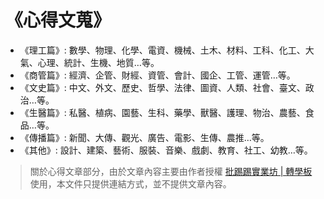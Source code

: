 # 《心得文蒐》

 - 《理工篇》: 數學、物理、化學、電資、機械、土木、材料、工科、化工、大氣、心理、統計、生機、地質…等。
 - 《商管篇》: 經濟、企管、財經、資管、會計、國企、工管、運管…等。
 - 《文史篇》: 中文、外文、歷史、哲學、法律、圖資、人類、社會、臺文、政治…等。
 - 《生醫篇》: 私醫、植病、園藝、生科、藥學、獸醫、護理、物治、農藝、食品…等。
 - 《傳播篇》: 新聞、大傳、觀光、廣告、電影、生傳、農推…等。
 - 《其他》: 設計、建築、藝術、服裝、音樂、戲劇、教育、社工、幼教…等。

> 關於心得文章部分，由於文章內容主要由作者授權 [批踢踢實業坊 | 轉學板](https://www.ptt.cc/bbs/Transfer/) 使用，本文件只提供連結方式，並不提供文章內容。